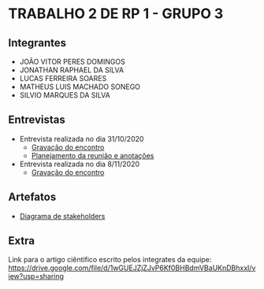 # TRABALHO 2 DE RP 1 - GRUPO 3

## Integrantes

- JOÃO VITOR PERES DOMINGOS
- JONATHAN RAPHAEL DA SILVA
- LUCAS FERREIRA SOARES
- MATHEUS LUIS MACHADO SONEGO
- SILVIO MARQUES DA SILVA

## Entrevistas

- Entrevista realizada no dia 31/10/2020
  - [Gravação do encontro](https://drive.google.com/file/d/1KvTAN5YrKcSj280EdfSbOv4OFJ8VY25o/view?usp=sharing)
  - [Planejamento da reunião e anotações](/Entrevistas/entrevista_30_10_2020.pdf)
- Entrevista realizada no dia 8/11/2020
  - [Gravação do encontro](https://drive.google.com/file/d/1BJTayYYQaUm0qaGDHO7yhuZf8fv7cGce/view)

## Artefatos

- [Diagrama de stakeholders](/Artefatos/Diagrama_de_stakeholders.pdf)

## Extra
Link para o artigo ciêntifico escrito pelos integrates da equipe: https://drive.google.com/file/d/1wGUEJZjZJvP6Kf0BHBdmVBaUKnDBhxxI/view?usp=sharing
